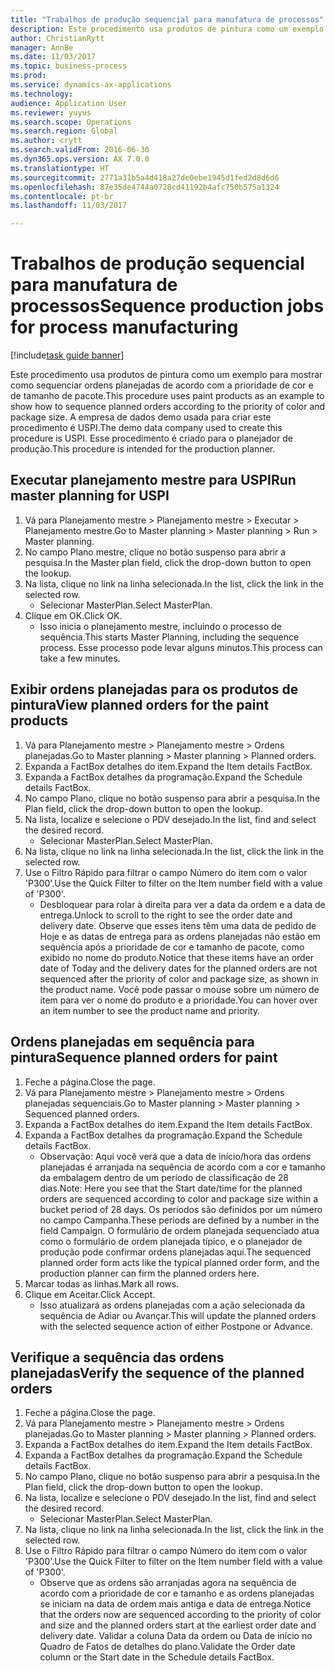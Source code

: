 ```yaml
--- 
title: "Trabalhos de produção sequencial para manufatura de processos"
description: Este procedimento usa produtos de pintura como um exemplo para mostrar como sequenciar ordens planejadas de acordo com a prioridade de cor e de tamanho de pacote.
author: ChristianRytt
manager: AnnBe
ms.date: 11/03/2017
ms.topic: business-process
ms.prod: 
ms.service: dynamics-ax-applications
ms.technology: 
audience: Application User
ms.reviewer: yuyus
ms.search.scope: Operations
ms.search.region: Global
ms.author: crytt
ms.search.validFrom: 2016-06-30
ms.dyn365.ops.version: AX 7.0.0
ms.translationtype: HT
ms.sourcegitcommit: 2771a31b5a4d418a27de0ebe1945d1fed2d8d6d6
ms.openlocfilehash: 87e35de4744a0728cd41192b4afc750b575a1324
ms.contentlocale: pt-br
ms.lasthandoff: 11/03/2017

---
```

# <a name="sequence-production-jobs-for-process-manufacturing"></a><span data-ttu-id="65798-103">Trabalhos de produção sequencial para manufatura de processos</span><span class="sxs-lookup"><span data-stu-id="65798-103">Sequence production jobs for process manufacturing</span></span>

[!include[task guide banner](../../includes/task-guide-banner.md)]

<span data-ttu-id="65798-104">Este procedimento usa produtos de pintura como um exemplo para mostrar como sequenciar ordens planejadas de acordo com a prioridade de cor e de tamanho de pacote.</span><span class="sxs-lookup"><span data-stu-id="65798-104">This procedure uses paint products as an example to show how to sequence planned orders according to the priority of color and package size.</span></span> <span data-ttu-id="65798-105">A empresa de dados demo usada para criar este procedimento é USPI.</span><span class="sxs-lookup"><span data-stu-id="65798-105">The demo data company used to create this procedure is USPI.</span></span> <span data-ttu-id="65798-106">Esse procedimento é criado para o planejador de produção.</span><span class="sxs-lookup"><span data-stu-id="65798-106">This procedure is intended for the production planner.</span></span>


## <a name="run-master-planning-for-uspi"></a><span data-ttu-id="65798-107">Executar planejamento mestre para USPI</span><span class="sxs-lookup"><span data-stu-id="65798-107">Run master planning for USPI</span></span>
1. <span data-ttu-id="65798-108">Vá para Planejamento mestre > Planejamento mestre > Executar > Planejamento mestre.</span><span class="sxs-lookup"><span data-stu-id="65798-108">Go to Master planning > Master planning > Run > Master planning.</span></span>
2. <span data-ttu-id="65798-109">No campo Plano mestre, clique no botão suspenso para abrir a pesquisa.</span><span class="sxs-lookup"><span data-stu-id="65798-109">In the Master plan field, click the drop-down button to open the lookup.</span></span>
3. <span data-ttu-id="65798-110">Na lista, clique no link na linha selecionada.</span><span class="sxs-lookup"><span data-stu-id="65798-110">In the list, click the link in the selected row.</span></span>
    * <span data-ttu-id="65798-111">Selecionar MasterPlan.</span><span class="sxs-lookup"><span data-stu-id="65798-111">Select MasterPlan.</span></span>  
4. <span data-ttu-id="65798-112">Clique em OK.</span><span class="sxs-lookup"><span data-stu-id="65798-112">Click OK.</span></span>
    * <span data-ttu-id="65798-113">Isso inicia o planejamento mestre, incluindo o processo de sequência.</span><span class="sxs-lookup"><span data-stu-id="65798-113">This starts Master Planning, including the sequence process.</span></span> <span data-ttu-id="65798-114">Esse processo pode levar alguns minutos.</span><span class="sxs-lookup"><span data-stu-id="65798-114">This process can take a few minutes.</span></span>  

## <a name="view-planned-orders-for-the-paint-products"></a><span data-ttu-id="65798-115">Exibir ordens planejadas para os produtos de pintura</span><span class="sxs-lookup"><span data-stu-id="65798-115">View planned orders for the paint products</span></span>
1. <span data-ttu-id="65798-116">Vá para Planejamento mestre > Planejamento mestre > Ordens planejadas.</span><span class="sxs-lookup"><span data-stu-id="65798-116">Go to Master planning > Master planning > Planned orders.</span></span>
2. <span data-ttu-id="65798-117">Expanda a FactBox detalhes do item.</span><span class="sxs-lookup"><span data-stu-id="65798-117">Expand the Item details FactBox.</span></span>
3. <span data-ttu-id="65798-118">Expanda a FactBox detalhes da programação.</span><span class="sxs-lookup"><span data-stu-id="65798-118">Expand the Schedule details FactBox.</span></span>
4. <span data-ttu-id="65798-119">No campo Plano, clique no botão suspenso para abrir a pesquisa.</span><span class="sxs-lookup"><span data-stu-id="65798-119">In the Plan field, click the drop-down button to open the lookup.</span></span>
5. <span data-ttu-id="65798-120">Na lista, localize e selecione o PDV desejado.</span><span class="sxs-lookup"><span data-stu-id="65798-120">In the list, find and select the desired record.</span></span>
    * <span data-ttu-id="65798-121">Selecionar MasterPlan.</span><span class="sxs-lookup"><span data-stu-id="65798-121">Select MasterPlan.</span></span>  
6. <span data-ttu-id="65798-122">Na lista, clique no link na linha selecionada.</span><span class="sxs-lookup"><span data-stu-id="65798-122">In the list, click the link in the selected row.</span></span>
7. <span data-ttu-id="65798-123">Use o Filtro Rápido para filtrar o campo Número do item com o valor 'P300'.</span><span class="sxs-lookup"><span data-stu-id="65798-123">Use the Quick Filter to filter on the Item number field with a value of 'P300'.</span></span>
    * <span data-ttu-id="65798-124">Desbloquear para rolar à direita para ver a data da ordem e a data de entrega.</span><span class="sxs-lookup"><span data-stu-id="65798-124">Unlock to scroll to the right to see the order date and delivery date.</span></span> <span data-ttu-id="65798-125">Observe que esses itens têm uma data de pedido de Hoje e as datas de entrega para as ordens planejadas não estão em sequência após a prioridade de cor e tamanho de pacote, como exibido no nome do produto.</span><span class="sxs-lookup"><span data-stu-id="65798-125">Notice that these items have an order date of Today and the delivery dates for the planned orders are not sequenced after the priority of color and package size, as shown in the product name.</span></span> <span data-ttu-id="65798-126">Você pode passar o mouse sobre um número de item para ver o nome do produto e a prioridade.</span><span class="sxs-lookup"><span data-stu-id="65798-126">You can hover over an item number to see the product name and priority.</span></span>  

## <a name="sequence-planned-orders-for-paint"></a><span data-ttu-id="65798-127">Ordens planejadas em sequência para pintura</span><span class="sxs-lookup"><span data-stu-id="65798-127">Sequence planned orders for paint</span></span>
1. <span data-ttu-id="65798-128">Feche a página.</span><span class="sxs-lookup"><span data-stu-id="65798-128">Close the page.</span></span>
2. <span data-ttu-id="65798-129">Vá para Planejamento mestre > Planejamento mestre > Ordens planejadas sequenciais.</span><span class="sxs-lookup"><span data-stu-id="65798-129">Go to Master planning > Master planning > Sequenced planned orders.</span></span>
3. <span data-ttu-id="65798-130">Expanda a FactBox detalhes do item.</span><span class="sxs-lookup"><span data-stu-id="65798-130">Expand the Item details FactBox.</span></span>
4. <span data-ttu-id="65798-131">Expanda a FactBox detalhes da programação.</span><span class="sxs-lookup"><span data-stu-id="65798-131">Expand the Schedule details FactBox.</span></span>
    * <span data-ttu-id="65798-132">Observação: Aqui você verá que a data de início/hora das ordens planejadas é arranjada na sequência de acordo com a cor e tamanho da embalagem dentro de um período de classificação de 28 dias.</span><span class="sxs-lookup"><span data-stu-id="65798-132">Note: Here you see that the Start date/time for the planned orders are sequenced according to color and package size within a bucket period of 28 days.</span></span> <span data-ttu-id="65798-133">Os períodos são definidos por um número no campo Campanha.</span><span class="sxs-lookup"><span data-stu-id="65798-133">These periods are defined by a number in the field Campaign.</span></span> <span data-ttu-id="65798-134">O formulário de ordem planejada sequenciado atua como o formulário de ordem planejada típico, e o planejador de produção pode confirmar ordens planejadas aqui.</span><span class="sxs-lookup"><span data-stu-id="65798-134">The sequenced planned order form acts like the typical planned order form, and the production planner can firm the planned orders here.</span></span>  
5. <span data-ttu-id="65798-135">Marcar todas as linhas.</span><span class="sxs-lookup"><span data-stu-id="65798-135">Mark all rows.</span></span>
6. <span data-ttu-id="65798-136">Clique em Aceitar.</span><span class="sxs-lookup"><span data-stu-id="65798-136">Click Accept.</span></span>
    * <span data-ttu-id="65798-137">Isso atualizará as ordens planejadas com a ação selecionada da sequência de Adiar ou Avançar.</span><span class="sxs-lookup"><span data-stu-id="65798-137">This will update the planned orders with the selected sequence action of either Postpone or Advance.</span></span>  

## <a name="verify-the-sequence-of-the-planned-orders"></a><span data-ttu-id="65798-138">Verifique a sequência das ordens planejadas</span><span class="sxs-lookup"><span data-stu-id="65798-138">Verify the sequence of the planned orders</span></span>
1. <span data-ttu-id="65798-139">Feche a página.</span><span class="sxs-lookup"><span data-stu-id="65798-139">Close the page.</span></span>
2. <span data-ttu-id="65798-140">Vá para Planejamento mestre > Planejamento mestre > Ordens planejadas.</span><span class="sxs-lookup"><span data-stu-id="65798-140">Go to Master planning > Master planning > Planned orders.</span></span>
3. <span data-ttu-id="65798-141">Expanda a FactBox detalhes do item.</span><span class="sxs-lookup"><span data-stu-id="65798-141">Expand the Item details FactBox.</span></span>
4. <span data-ttu-id="65798-142">Expanda a FactBox detalhes da programação.</span><span class="sxs-lookup"><span data-stu-id="65798-142">Expand the Schedule details FactBox.</span></span>
5. <span data-ttu-id="65798-143">No campo Plano, clique no botão suspenso para abrir a pesquisa.</span><span class="sxs-lookup"><span data-stu-id="65798-143">In the Plan field, click the drop-down button to open the lookup.</span></span>
6. <span data-ttu-id="65798-144">Na lista, localize e selecione o PDV desejado.</span><span class="sxs-lookup"><span data-stu-id="65798-144">In the list, find and select the desired record.</span></span>
    * <span data-ttu-id="65798-145">Selecionar MasterPlan.</span><span class="sxs-lookup"><span data-stu-id="65798-145">Select MasterPlan.</span></span>  
7. <span data-ttu-id="65798-146">Na lista, clique no link na linha selecionada.</span><span class="sxs-lookup"><span data-stu-id="65798-146">In the list, click the link in the selected row.</span></span>
8. <span data-ttu-id="65798-147">Use o Filtro Rápido para filtrar o campo Número do item com o valor 'P300'.</span><span class="sxs-lookup"><span data-stu-id="65798-147">Use the Quick Filter to filter on the Item number field with a value of 'P300'.</span></span>
    * <span data-ttu-id="65798-148">Observe que as ordens são arranjadas agora na sequência de acordo com a prioridade de cor e tamanho e as ordens planejadas se iniciam na data de ordem mais antiga e data de entrega.</span><span class="sxs-lookup"><span data-stu-id="65798-148">Notice that the orders now are sequenced according to the priority of color and size and the planned orders start at the earliest order date and delivery date.</span></span> <span data-ttu-id="65798-149">Validar a coluna Data da ordem ou Data de início no Quadro de Fatos de detalhes do plano.</span><span class="sxs-lookup"><span data-stu-id="65798-149">Validate the Order date column or the Start date in the Schedule details FactBox.</span></span>  


